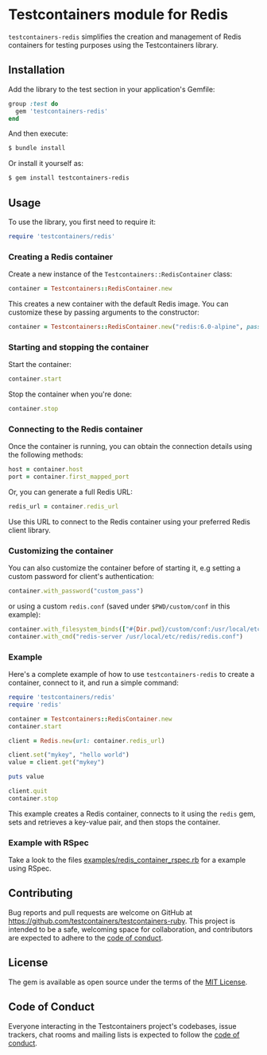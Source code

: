 # Testcontainers module for Redis

`testcontainers-redis` simplifies the creation and management of Redis containers for testing purposes using the Testcontainers library.

## Installation

Add the library to the test section in your application's Gemfile:

```ruby
group :test do
  gem 'testcontainers-redis'
end
```



And then execute:

```bash
$ bundle install
```



Or install it yourself as:

```bash
$ gem install testcontainers-redis
```


## Usage

To use the library, you first need to require it:

```ruby
require 'testcontainers/redis'
```


### Creating a Redis container

Create a new instance of the `Testcontainers::RedisContainer` class:

```ruby
container = Testcontainers::RedisContainer.new
```



This creates a new container with the default Redis image. You can customize these by passing arguments to the constructor:

```ruby
container = Testcontainers::RedisContainer.new("redis:6.0-alpine", password: "custom_pass")
```


### Starting and stopping the container

Start the container:

```ruby
container.start
```



Stop the container when you're done:

```ruby
container.stop
```


### Connecting to the Redis container

Once the container is running, you can obtain the connection details using the following methods:

```ruby
host = container.host
port = container.first_mapped_port
```



Or, you can generate a full Redis URL:

```ruby
redis_url = container.redis_url
```

Use this URL to connect to the Redis container using your preferred Redis client library.

### Customizing the container

You can also customize the container before of starting it, e.g setting a custom password for
client's authentication:

```ruby
container.with_password("custom_pass")
```

or using a custom `redis.conf` (saved under `$PWD/custom/conf` in this
example):

```ruby
container.with_filesystem_binds(["#{Dir.pwd}/custom/conf:/usr/local/etc/redis:rw"])
container.with_cmd("redis-server /usr/local/etc/redis/redis.conf")
```

### Example

Here's a complete example of how to use `testcontainers-redis` to create a container, connect to it, and run a simple command:

```ruby
require 'testcontainers/redis'
require 'redis'

container = Testcontainers::RedisContainer.new
container.start

client = Redis.new(url: container.redis_url)

client.set("mykey", "hello world")
value = client.get("mykey")

puts value

client.quit
container.stop
```

This example creates a Redis container, connects to it using the `redis` gem, sets and retrieves a key-value pair, and then stops the container.

### Example with RSpec

Take a look to the files [examples/redis_container_rspec.rb](https://github.com/testcontainers/testcontainers-ruby/blob/main/examples/redis_container_rspec.rb) for a example using RSpec.

## Contributing

Bug reports and pull requests are welcome on GitHub at https://github.com/testcontainers/testcontainers-ruby. This project is intended to be a safe, welcoming space for collaboration, and contributors are expected to adhere to the [code of conduct](https://github.com/testcontainers/testcontainers-ruby/blob/main/CODE_OF_CONDUCT.md).

## License

The gem is available as open source under the terms of the [MIT License](https://opensource.org/licenses/MIT).

## Code of Conduct

Everyone interacting in the Testcontainers project's codebases, issue trackers, chat rooms and mailing lists is expected to follow the [code of conduct](https://github.com/testcontainers/testcontainers-ruby/blob/main/CODE_OF_CONDUCT.md).
